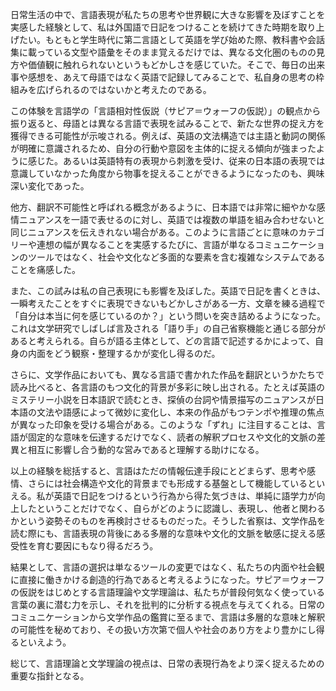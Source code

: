 日常生活の中で、言語表現が私たちの思考や世界観に大きな影響を及ぼすことを実感した経験として、私は外国語で日記をつけることを続けてきた時期を取り上げたい。もともと学生時代に第二言語として英語を学び始めた際、教科書や会話集に載っている文型や語彙をそのまま覚えるだけでは、異なる文化圏のものの見方や価値観に触れられないというもどかしさを感じていた。そこで、毎日の出来事や感想を、あえて母語ではなく英語で記録してみることで、私自身の思考の枠組みを広げられるのではないかと考えたのである。

この体験を言語学の「言語相対性仮説（サピア＝ウォーフの仮説）」の観点から振り返ると、母語とは異なる言語で表現を試みることで、新たな世界の捉え方を獲得できる可能性が示唆される。例えば、英語の文法構造では主語と動詞の関係が明確に意識されるため、自分の行動や意図を主体的に捉える傾向が強まったように感じた。あるいは英語特有の表現から刺激を受け、従来の日本語の表現では意識していなかった角度から物事を捉えることができるようになったのも、興味深い変化であった。

他方、翻訳不可能性と呼ばれる概念があるように、日本語では非常に細やかな感情ニュアンスを一語で表せるのに対し、英語では複数の単語を組み合わせないと同じニュアンスを伝えきれない場合がある。このように言語ごとに意味のカテゴリーや連想の幅が異なることを実感するたびに、言語が単なるコミュニケーションのツールではなく、社会や文化など多面的な要素を含む複雑なシステムであることを痛感した。

また、この試みは私の自己表現にも影響を及ぼした。英語で日記を書くときは、一瞬考えたことをすぐに表現できないもどかしさがある一方、文章を練る過程で「自分は本当に何を感じているのか？」という問いを突き詰めるようになった。これは文学研究でしばしば言及される「語り手」の自己省察機能と通じる部分があると考えられる。自らが語る主体として、どの言語で記述するかによって、自身の内面をどう観察・整理するかが変化し得るのだ。

さらに、文学作品においても、異なる言語で書かれた作品を翻訳というかたちで読み比べると、各言語のもつ文化的背景が多彩に映し出される。たとえば英語のミステリー小説を日本語訳で読むとき、探偵の台詞や情景描写のニュアンスが日本語の文法や語感によって微妙に変化し、本来の作品がもつテンポや推理の焦点が異なった印象を受ける場合がある。このような「ずれ」に注目することは、言語が固定的な意味を伝達するだけでなく、読者の解釈プロセスや文化的文脈の差異と相互に影響し合う動的な営みであると理解する助けになる。

以上の経験を総括すると、言語はただの情報伝達手段にとどまらず、思考や感情、さらには社会構造や文化的背景までも形成する基盤として機能しているといえる。私が英語で日記をつけるという行為から得た気づきは、単純に語学力が向上したということだけでなく、自らがどのように認識し、表現し、他者と関わるかという姿勢そのものを再検討させるものだった。そうした省察は、文学作品を読む際にも、言語表現の背後にある多層的な意味や文化的文脈を敏感に捉える感受性を育む要因にもなり得るだろう。

結果として、言語の選択は単なるツールの変更ではなく、私たちの内面や社会観に直接に働きかける創造的行為であると考えるようになった。サピア＝ウォーフの仮説をはじめとする言語理論や文学理論は、私たちが普段何気なく使っている言葉の裏に潜む力を示し、それを批判的に分析する視点を与えてくれる。日常のコミュニケーションから文学作品の鑑賞に至るまで、言語は多層的な意味と解釈の可能性を秘めており、その扱い方次第で個人や社会のあり方をより豊かにし得るといえよう。

総じて、言語理論と文学理論の視点は、日常の表現行為をより深く捉えるための重要な指針となる。